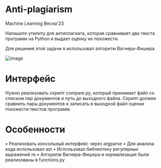 # Anti-plagiarism
Machine Learning Весна'23

Напишите утилиту для антиплагиата, которая сравнивает два текста программ на Python и выдает оценку их похожести.

Для решения этой задачи я использовал алгоритм Вагнера-Фишера

![image](https://user-images.githubusercontent.com/83032359/211209946-95e446d2-108c-4d68-97e5-f6d87184193a.png)


# Интерфейс
Нужно реализовать скрипт compare.py, который принимает файл со списком пар документов и путь до выходного файла. Скрипт должен сравнить пары документов и записать в выходной файл оценки похожести текстов программ.


# Особенности

• Реализовать консольный интерфейс через argparse
•	Для анализа кода использовал ast
• Использовал библиотеку регулярных выражений re
• Алгоритм Вагнера-Фишера и нормализация были реализованы в functions.py
